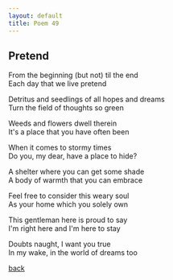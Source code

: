 ```yaml
---
layout: default
title: Poem 49
---
```


## Pretend

From the beginning (but not) til the end \
Each day that we live pretend

Detritus and seedlings of all hopes and dreams \
Turn the field of thoughts so green

Weeds and flowers dwell therein \
It's a place that you have often been

When it comes to stormy times \
Do you, my dear, have a place to hide?

A shelter where you can get some shade \
A body of warmth that you can embrace

Feel free to consider this weary soul \
As your home which you solely own

This gentleman here is proud to say \
I'm right here and I'm here to stay

Doubts naught, I want you true \
In my wake, in the world of dreams too


 [back](../index-page.html)